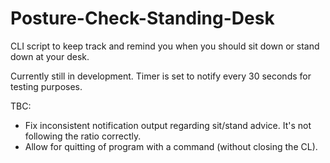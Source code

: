 # Posture-Check-Standing-Desk
CLI script to keep track and remind you when you should sit down or stand down at your desk.

Currently still in development. Timer is set to notify every 30 seconds for testing purposes.

TBC:
* Fix inconsistent notification output regarding sit/stand advice. It's not following the ratio correctly.
* Allow for quitting of program with a command (without closing the CL).
